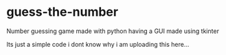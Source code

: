 # guess-the-number
Number guessing game made with python having a GUI made using tkinter

Its just a simple code i dont know why i am uploading this here...
